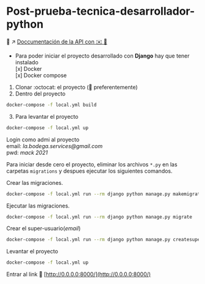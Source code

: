 # Post-prueba-tecnica-desarrollador-python

:link: :arrow_upper_right: [Doccumentación de la API con ✉️ 👨](https://documenter.getpostman.com/view/8810189/U16jLkXd)

- Para poder iniciar el proyecto desarrollado con **Django** hay que tener instalado  
  [x] Docker  
  [x] Docker compose

1. Clonar :octocat: el proyecto (:penguin: preferentemente)
2. Dentro del proyecto

```bash
docker-compose -f local.yml build
```

3. Para levantar el proyecto

```bash
docker-compose -f local.yml up
```

Login como admi al proyecto  
email: _la.bodega.services@gmail.com_  
pwd: _mack 2021_

Para iniciar desde cero el proyecto, eliminar los archivos `*.py` en las carpetas `migrations` y despues ejecutar los siguientes comandos.

Crear las migraciones.

```bash
docker-compose -f local.yml run --rm django python manage.py makemigrations
```

Ejecutar las migraciones.

```bash
docker-compose -f local.yml run --rm django python manage.py migrate
```

Crear el super-usuario(_email_)

```bash
docker-compose -f local.yml run --rm django python manage.py createsuperuser
```

Levantar el proyecto

```bash
docker-compose -f local.yml up
```

Entrar al link :link: [http://0.0.0.0:8000/](http://0.0.0.0:8000/)
